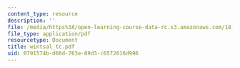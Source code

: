 ```yaml
---
content_type: resource
description: ''
file: /media/https%3A/open-learning-course-data-rc.s3.amazonaws.com/18-996-random-matrix-theory-and-its-applications-spring-2004/0791574bd66d763e89d3c6572616d996_wintsal_tc.pdf
file_type: application/pdf
resourcetype: Document
title: wintsal_tc.pdf
uid: 0791574b-d66d-763e-89d3-c6572616d996
---
```

